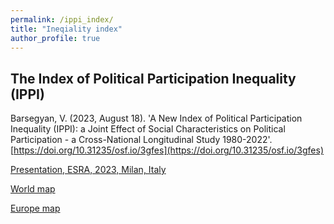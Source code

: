 ```yaml
---
permalink: /ippi_index/
title: "Ineqiality index"
author_profile: true
---
```


## The Index of Political Participation Inequality (IPPI)

Barsegyan, V. (2023, August 18). 'A New Index of Political Participation Inequality (IPPI): a Joint Effect of Social Characteristics on Political Participation - a Cross-National Longitudinal Study 1980-2022'. [https://doi.org/10.31235/osf.io/3gfes](https://doi.org/10.31235/osf.io/3gfes)

[Presentation, ESRA, 2023, Milan, Italy](../publications/V_Barsegyan_Pres_IPI_ESRA_Milan_230719.pdf)  

[World map](../publications/ipi_world_red_0.13.html)  

[Europe map](../publications/ipi_EU_red_0.4.html)  
